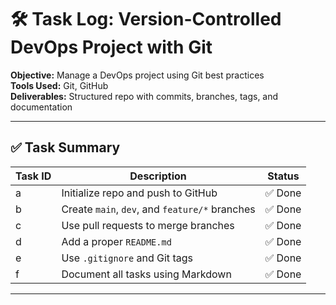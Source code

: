 # 🛠️ Task Log: Version-Controlled DevOps Project with Git

**Objective:** Manage a DevOps project using Git best practices  
**Tools Used:** Git, GitHub  
**Deliverables:** Structured repo with commits, branches, tags, and documentation

---

## ✅ Task Summary

| Task ID | Description                              | Status |
|--------|-------------------------------------------|--------|
| a      | Initialize repo and push to GitHub        | ✅ Done |
| b      | Create `main`, `dev`, and `feature/*` branches | ✅ Done |
| c      | Use pull requests to merge branches       | ✅ Done |
| d      | Add a proper `README.md`                  | ✅ Done |
| e      | Use `.gitignore` and Git tags             | ✅ Done |
| f      | Document all tasks using Markdown         | ✅ Done |

---
